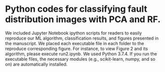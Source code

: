 # Python codes  for classifying fault distribution images with PCA and RF.
We included Jupyter Notebook ipython scripts for readers to easily reproduce our ML algorithm, classification results, and figures presented in the manuscript. We placed each executable file in each folder to the reproduce corresponding figure. For instance, to view Figure 2 and its algorithm, please execute run2.ipynb. We used Python 3.7.4. If you run the executable files, the necessary modules (e.g., scikit-learn, numpy, and so on) are automatically installed.
